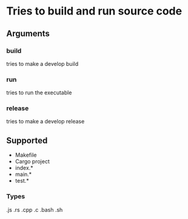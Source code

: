 # Tries to build and run source code


## Arguments

### build
tries to make a develop build

### run
tries to run the executable

### release
tries to make a develop release

## Supported
- Makefile
- Cargo project
- index.*
- main.*
- test.*

### Types
.js
.rs
.cpp
.c
.bash
.sh
